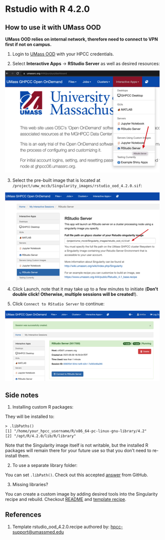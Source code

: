 # Rstudio with R 4.2.0

## How to use it with UMass OOD
**UMass OOD relies on internal network, therefore need to connect to VPN first if not on campus.**
1. Login to [UMass OOD](https://www.umassrc.org:444/) with your HPCC credentials.

2. Select **Interactive Apps** -> **RStudio Server** as well as desired resources:
<img src="imgs/img01.png" width="500">

3. Select the pre-built image that is located at `/project/umw_mccb/Singularity_images/rstudio_ood_4.2.0.sif`:
<img src="imgs/img02.png" width="500">

4. Click Launch, note that it may take up to a few minutes to initiate (**Don't double click! Otherwise, multiple sessions will be created!**).

5. Click `Connect to RStudio Server` to continue:
<img src="imgs/img03.png" width="500">

## Side notes
1.  Installing custom R packages:

They will be installed to:
```
> .libPaths()
[1] "/home/your_hpcc_username/R/x86_64-pc-linux-gnu-library/4.2"
[2] "/opt/R/4.2.0/lib/R/library"
```
Note that the Singularity image itself is not writable, but the installed R packages will remain there for your future use so that you don't need to re-install them.

2.  To use a separate library folder:

You can set `.libPath()`. Check out this accepted [answer](https://stackoverflow.com/questions/15170399/change-r-default-library-path-using-libpaths-in-rprofile-site-fails-to-work) from GitHub.

3.  Missing libraries?

You can create a custom image by adding desired tools into the Singularity recipe and rebuild. Checkout [README](../README.md) and [template recipe](rstudio_ood_4.2.0.recipe).

## References
1. Template rstudio_ood_4.2.0.recipe authored by: hpcc-support@umassmed.edu
